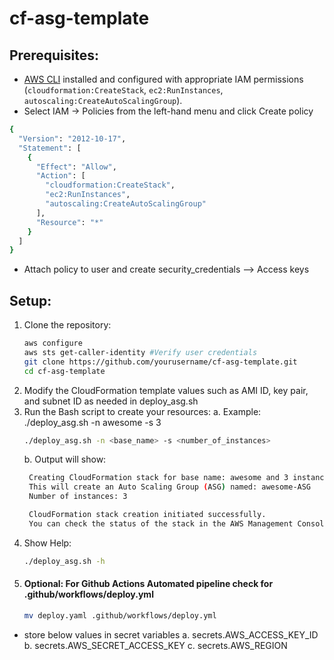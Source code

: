 # cf-asg-template
## Prerequisites:
- [AWS CLI](https://aws.amazon.com/cli/) installed and configured with appropriate IAM permissions (`cloudformation:CreateStack`, `ec2:RunInstances`, `autoscaling:CreateAutoScalingGroup`).
- Select IAM -> Policies from the left-hand menu and click Create policy
```sh
{
  "Version": "2012-10-17",
  "Statement": [
    {
      "Effect": "Allow",
      "Action": [
        "cloudformation:CreateStack",
        "ec2:RunInstances",
        "autoscaling:CreateAutoScalingGroup"
      ],
      "Resource": "*"
    }
  ]
}
```
- Attach policy to user and create security_credentials --> Access keys 

## Setup:
1. Clone the repository:
   ```bash
   aws configure
   aws sts get-caller-identity #Verify user credentials
   git clone https://github.com/yourusername/cf-asg-template.git
   cd cf-asg-template
   ```
2. Modify the CloudFormation template values such as AMI ID, key pair, and subnet ID as needed in deploy_asg.sh
3. Run the Bash script to create your resources:
   a. Example: ./deploy_asg.sh -n awesome -s 3
   ```sh
   ./deploy_asg.sh -n <base_name> -s <number_of_instances>
   ```
   b. Output will show:
   ```sh
	Creating CloudFormation stack for base name: awesome and 3 instances...
	This will create an Auto Scaling Group (ASG) named: awesome-ASG
	Number of instances: 3

	CloudFormation stack creation initiated successfully.
	You can check the status of the stack in the AWS Management Console.
   ```
4. Show Help:
   ```sh
   ./deploy_asg.sh -h
   ```
5. #### Optional: For Github Actions Automated pipeline check for .github/workflows/deploy.yml
   ```sh
   mv deploy.yaml .github/workflows/deploy.yml
   ```
- store below values in secret variables 
  a. secrets.AWS_ACCESS_KEY_ID 
  b. secrets.AWS_SECRET_ACCESS_KEY
  c. secrets.AWS_REGION
